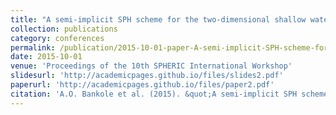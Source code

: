 ```yaml
---
title: "A semi-implicit SPH scheme for the two-dimensional shallow water equations"
collection: publications
category: conferences
permalink: /publication/2015-10-01-paper-A-semi-implicit-SPH-scheme-for-the-two-dimensional-shallow-water-equations
date: 2015-10-01
venue: 'Proceedings of the 10th SPHERIC International Workshop'
slidesurl: 'http://academicpages.github.io/files/slides2.pdf'
paperurl: 'http://academicpages.github.io/files/paper2.pdf'
citation: 'A.O. Bankole et al. (2015). &quot;A semi-implicit SPH scheme for the two-dimensional shallow water equations.&quot; <i>Proceedings of the 10th SPHERIC International Workshop</i>.'
---
```


